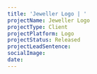 ```yaml
---
title: 'Jeweller Logo | '
projectName: Jeweller Logo
projectType: Client
projectPlatform: Logo
projectStatus: Released
projectLeadSentence: 
socialImage: 
date: 
---
```

